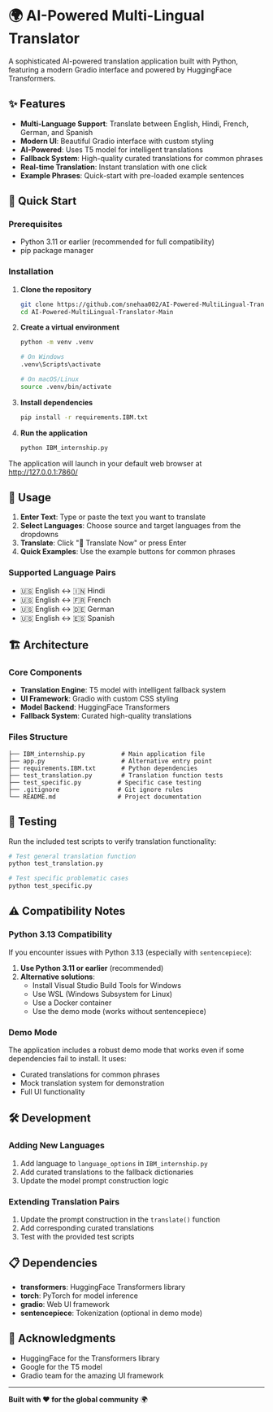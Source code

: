 # 🌍 AI-Powered Multi-Lingual Translator

A sophisticated AI-powered translation application built with Python, featuring a modern Gradio interface and powered by HuggingFace Transformers.

## ✨ Features

- **Multi-Language Support**: Translate between English, Hindi, French, German, and Spanish
- **Modern UI**: Beautiful Gradio interface with custom styling
- **AI-Powered**: Uses T5 model for intelligent translations
- **Fallback System**: High-quality curated translations for common phrases
- **Real-time Translation**: Instant translation with one click
- **Example Phrases**: Quick-start with pre-loaded example sentences

## 🚀 Quick Start

### Prerequisites

- Python 3.11 or earlier (recommended for full compatibility)
- pip package manager

### Installation

1. **Clone the repository**
   ```bash
   git clone https://github.com/snehaa002/AI-Powered-MultiLingual-Translator-Main.git
   cd AI-Powered-MultiLingual-Translator-Main
   ```

2. **Create a virtual environment**
   ```bash
   python -m venv .venv
   
   # On Windows
   .venv\Scripts\activate
   
   # On macOS/Linux
   source .venv/bin/activate
   ```

3. **Install dependencies**
   ```bash
   pip install -r requirements.IBM.txt
   ```

4. **Run the application**
   ```bash
   python IBM_internship.py
   ```

The application will launch in your default web browser at http://127.0.0.1:7860/

## 🔧 Usage

1. **Enter Text**: Type or paste the text you want to translate
2. **Select Languages**: Choose source and target languages from the dropdowns
3. **Translate**: Click "🚀 Translate Now" or press Enter
4. **Quick Examples**: Use the example buttons for common phrases

### Supported Language Pairs

- 🇺🇸 English ↔ 🇮🇳 Hindi
- 🇺🇸 English ↔ 🇫🇷 French  
- 🇺🇸 English ↔ 🇩🇪 German
- 🇺🇸 English ↔ 🇪🇸 Spanish

## 🏗️ Architecture

### Core Components

- **Translation Engine**: T5 model with intelligent fallback system
- **UI Framework**: Gradio with custom CSS styling
- **Model Backend**: HuggingFace Transformers
- **Fallback System**: Curated high-quality translations

### Files Structure

```
├── IBM_internship.py          # Main application file
├── app.py                     # Alternative entry point
├── requirements.IBM.txt       # Python dependencies
├── test_translation.py        # Translation function tests
├── test_specific.py          # Specific case testing
├── .gitignore                # Git ignore rules
└── README.md                 # Project documentation
```

## 🧪 Testing

Run the included test scripts to verify translation functionality:

```bash
# Test general translation function
python test_translation.py

# Test specific problematic cases
python test_specific.py
```

## ⚠️ Compatibility Notes

### Python 3.13 Compatibility

If you encounter issues with Python 3.13 (especially with `sentencepiece`):

1. **Use Python 3.11 or earlier** (recommended)
2. **Alternative solutions**:
   - Install Visual Studio Build Tools for Windows
   - Use WSL (Windows Subsystem for Linux)
   - Use a Docker container
   - Use the demo mode (works without sentencepiece)

### Demo Mode

The application includes a robust demo mode that works even if some dependencies fail to install. It uses:
- Curated translations for common phrases
- Mock translation system for demonstration
- Full UI functionality

## 🛠️ Development

### Adding New Languages

1. Add language to `language_options` in `IBM_internship.py`
2. Add curated translations to the fallback dictionaries
3. Update the model prompt construction logic

### Extending Translation Pairs

1. Update the prompt construction in the `translate()` function
2. Add corresponding curated translations
3. Test with the provided test scripts

## 📋 Dependencies

- **transformers**: HuggingFace Transformers library
- **torch**: PyTorch for model inference
- **gradio**: Web UI framework
- **sentencepiece**: Tokenization (optional in demo mode)


## 🙏 Acknowledgments

- HuggingFace for the Transformers library
- Google for the T5 model
- Gradio team for the amazing UI framework




---

**Built with ❤️ for the global community** 🌍
